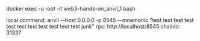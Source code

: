 docker exec -u root -it web3-hands-on_anvil_1 bash

local
command: anvil --host 0.0.0.0 -p 8545 --mnemonic "test test test test test test test test test test test junk"
rpc: http://localhost:8545
chainid: 31337